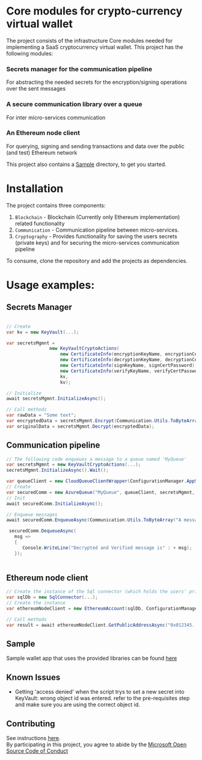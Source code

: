 # Core modules for crypto-currency virtual wallet
The project consists of the infrastructure Core modules needed for implementing a SaaS cryptocurrency virtual wallet. This project has the following modules:
### Secrets manager for the communication pipeline
For abstracting the needed secrets for the encryption/signing operations over the sent messages
### A secure communication library over a queue
For inter micro-services communication
### An Ethereum node client
For querying, signing and sending transactions and data over the public (and test) Ethereum network

This project also contains a [Sample](WalletSample) directory, to get you started.  

# Installation
The project contains three components:
1. `Blockchain` - Blockchain (Currently only Ethereum implementation) related functionality <br>
2. `Communication` - Communication pipeline between micro-services.<br>
3. `Cryptography` - Provides functionality for saving the users secrets (private keys) and for securing the micro-services communication pipeline <br>

To consume, clone the repository and add the projects as dependencies.

# Usage examples:

## Secrets Manager
```c#

// Create
var kv = new KeyVault(...);

var secretsMgmnt =
                new KeyVaultCryptoActions(
                    new CertificateInfo(encryptionKeyName, encryptionCertPassword),
                    new CertificateInfo(decryptionKeyName, decryptionCertPassword),
                    new CertificateInfo(signKeyName, signCertPassword),
                    new CertificateInfo(verifyKeyName, verifyCertPassword),
                    kv,
                    kv);

// Initialize
await secretsMgmnt.InitializeAsync();

// Call methods
var rawData = "Some text";
var encryptedData = secretsMgmnt.Encrypt(Communication.Utils.ToByteArray(rawData));
var originalData = secretsMgmnt.Decrypt(encryptedData);

```
## Communication pipeline
```c#
// The following code enqueues a message to a queue named 'MyQueue'
var secretsMgmnt = new KeyVaultCryptoActions(...);
secretsMgmnt.InitializeAsync().Wait();

var queueClient = new CloudQueueClientWrapper(ConfigurationManager.AppSettings["AzureStorageConnectionString"]);
// Create
var securedComm = new AzureQueue("MyQueue", queueClient, secretsMgmnt, true);
// Init
await securedComm.InitializeAsync();

// Enqueue messages
await securedComm.EnqueueAsync(Communication.Utils.ToByteArray("A message"));

 securedComm.DequeueAsync(
   msg =>
   {
      Console.WriteLine("Decrypted and Verified message is" : + msg);
   });
  
```

## Ethereum node client
```c#
// Create the instance of the Sql connector (which holds the users' private keys)
var sqlDb = new SqlConnector(...);
// Create the instance
var ethereumNodeClient = new EthereumAccount(sqlDb, ConfigurationManager.AppSettings["EthereumNodeUrl"]);

// Call methods
var result = await ethereumNodeClient.GetPublicAddressAsync("0x012345...");
```

## Sample
Sample wallet app that uses the provided libraries can be found [here](/WalletSample/README.md)


## Known Issues
* Getting 'access denied' when the script trys to set a new secret into KeyVault: wrong object id was entered. refer to the pre-requisites step and make sure you are using the correct object id.


## Contributing
See instructions [here](/CONTRIBUTING.md).</br>
By participating in this project, you agree to abide by the [Microsoft Open Source Code of Conduct](https://opensource.microsoft.com/codeofconduct)